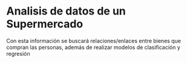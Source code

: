 # Analisis de datos de un Supermercado
 Con esta información se buscará relaciones/enlaces entre bienes que compran las personas, además de realizar modelos de clasificación y regresión
